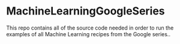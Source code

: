 # MachineLearningGoogleSeries

This repo contains all of the source code needed in order to run the examples of all Machine Learning recipes from the Google series..
